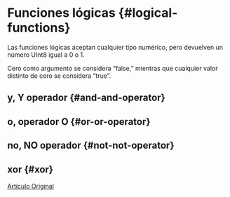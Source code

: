 # Funciones lógicas {#logical-functions}

Las funciones lógicas aceptan cualquier tipo numérico, pero devuelven un número UInt8 igual a 0 o 1.

Cero como argumento se considera “false,” mientras que cualquier valor distinto de cero se considera “true”.

## y, Y operador {#and-and-operator}

## o, operador O {#or-or-operator}

## no, NO operador {#not-not-operator}

## xor {#xor}

[Artículo Original](https://clickhouse.tech/docs/es/query_language/functions/logical_functions/) <!--hide-->
